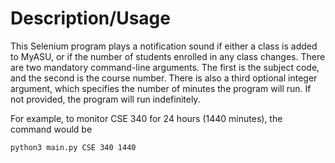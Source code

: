 # Description/Usage

This Selenium program plays a notification sound if either a class is added to MyASU, or if the number of students enrolled in any class changes.
There are two mandatory command-line arguments. The first is the subject code, and the second is the course number.  There is also a third optional integer argument, which specifies the number of minutes the program will run.  If not provided, the program will run indefinitely.

For example, to monitor CSE 340 for 24 hours (1440 minutes), the command would be
```
python3 main.py CSE 340 1440
```

